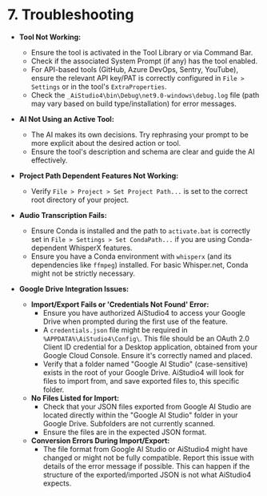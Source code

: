 ﻿# 7. Troubleshooting

*   **Tool Not Working:**
    *   Ensure the tool is activated in the Tool Library or via Command Bar.
    *   Check if the associated System Prompt (if any) has the tool enabled.
    *   For API-based tools (GitHub, Azure DevOps, Sentry, YouTube), ensure the relevant API key/PAT is correctly configured in `File > Settings` or in the tool's `ExtraProperties`.
    *   Check the `_AiStudio4\bin\Debug\net9.0-windows\debug.log` file (path may vary based on build type/installation) for error messages.
*   **AI Not Using an Active Tool:**
    *   The AI makes its own decisions. Try rephrasing your prompt to be more explicit about the desired action or tool.
    *   Ensure the tool's description and schema are clear and guide the AI effectively.
*   **Project Path Dependent Features Not Working:**
    *   Verify `File > Project > Set Project Path...` is set to the correct root directory of your project.
*   **Audio Transcription Fails:**
    *   Ensure Conda is installed and the path to `activate.bat` is correctly set in `File > Settings > Set CondaPath...` if you are using Conda-dependent WhisperX features.
    *   Ensure you have a Conda environment with `whisperx` (and its dependencies like `ffmpeg`) installed. For basic Whisper.net, Conda might not be strictly necessary.

*   **Google Drive Integration Issues:**
    *   **Import/Export Fails or 'Credentials Not Found' Error:**
        *   Ensure you have authorized AiStudio4 to access your Google Drive when prompted during the first use of the feature.
        *   A `credentials.json` file might be required in `%APPDATA%\AiStudio4\Config\`. This file should be an OAuth 2.0 Client ID credential for a Desktop application, obtained from your Google Cloud Console. Ensure it's correctly named and placed.
        *   Verify that a folder named "Google AI Studio" (case-sensitive) exists in the root of your Google Drive. AiStudio4 will look for files to import from, and save exported files to, this specific folder.
    *   **No Files Listed for Import:**
        *   Check that your JSON files exported from Google AI Studio are located directly within the "Google AI Studio" folder in your Google Drive. Subfolders are not currently scanned.
        *   Ensure the files are in the expected JSON format.
    *   **Conversion Errors During Import/Export:**
        *   The file format from Google AI Studio or AiStudio4 might have changed or might not be fully compatible. Report this issue with details of the error message if possible. This can happen if the structure of the exported/imported JSON is not what AiStudio4 expects.
